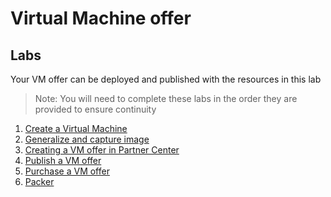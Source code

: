 # Virtual Machine offer 
## Labs
Your VM offer can be deployed and published with the resources in this lab

>Note: You will need to complete these labs in the order they are provided to ensure continuity

1. [Create a Virtual Machine](./lab1-create-vm/README.md)
1. [Generalize and capture image](./lab2-generalize-and-capture-image/README.md)
1. [Creating a VM offer in Partner Center](./lab3-create-pc-offer/README.md) 
1. [Publish a VM offer](./lab4-publish-vm-offer/README.md)
1. [Purchase a VM offer](./lab5-purchase-vm-offer/)
1. [Packer](./lab6-packer/)
